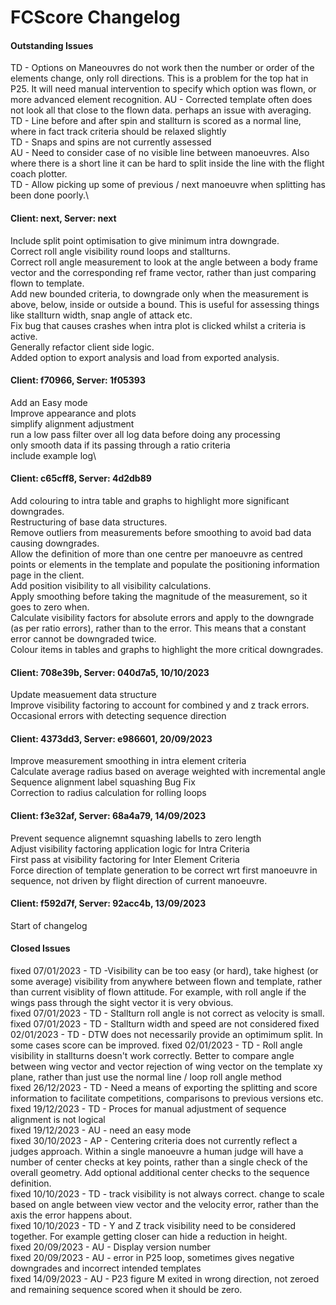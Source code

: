 # FCScore Changelog

#### Outstanding Issues
TD - Options on Maneouvres do not work then the number or order of the elements change, only roll directions. This is a problem for the top hat in P25. It will need manual intervention to specify which option was flown, or more advanced element recognition. 
AU - Corrected template often does not look all that close to the flown data. perhaps an issue with averaging.\
TD - Line before and after spin and stallturn is scored as a normal line, where in fact track criteria should be relaxed slightly\
TD - Snaps and spins are not currently assessed\
AU - Need to consider case of no visible line between manoeuvres. Also where there is a short line it can be hard to split inside the line with the flight coach plotter.\
TD - Allow picking up some of previous / next manoeuvre when splitting has been done poorly.\


#### Client: next, Server: next
Include split point optimisation to give minimum intra downgrade.\
Correct roll angle visibility round loops and stallturns.\
Correct roll angle measurement to look at the angle between a body frame vector and the corresponding ref frame vector, rather than just comparing flown to template.\
Add new bounded criteria, to downgrade only when the measurement is above, below, inside or outside a bound. This is useful for assessing things like stallturn
width, snap angle of attack etc.\
Fix bug that causes crashes when intra plot is clicked whilst a criteria is active.\
Generally refactor client side logic.\
Added option to export analysis and load from exported analysis.

#### Client: f70966, Server: 1f05393
Add an Easy mode\
Improve appearance and plots\
simplify alignment adjustment\
run a low pass filter over all log data before doing any processing\
only smooth data if its passing through a ratio criteria\
include example log\

#### Client: c65cff8, Server: 4d2db89
Add colouring to intra table and graphs to highlight more significant downgrades.\
Restructuring of base data structures.\
Remove outliers from measurements before smoothing to avoid bad data causing downgrades.\
Allow the definition of more than one centre per manoeuvre as centred points or elements in the template and populate the positioning information page in the client.\
Add position visibility to all visibility calculations.\
Apply smoothing before taking the magnitude of the measurement, so it goes to zero when.\
Calculate visibility factors for absolute errors and apply to the downgrade (as per ratio errors), rather than to the error. This means that a constant error cannot be downgraded twice.\
Colour items in tables and graphs to highlight the more critical downgrades.

#### Client: 708e39b, Server: 040d7a5, 10/10/2023
Update measuement data structure\
Improve visibility factoring to account for combined y and z track errors.\
Occasional errors with detecting sequence direction

#### Client: 4373dd3, Server: e986601, 20/09/2023
Improve measurement smoothing in intra element criteria\
Calculate average radius based on average weighted with incremental angle\
Sequence alignment label squashing Bug Fix\
Correction to radius calculation for rolling loops

#### Client: f3e32af, Server: 68a4a79, 14/09/2023
Prevent sequence alignemnt squashing labells to zero length\
Adjust visibility factoring application logic for Intra Criteria\
First pass at visibility factoring for Inter Element Criteria\
Force direction of template generation to be correct wrt first manoeuvre in sequence, not driven by flight direction of current manoeuvre.

#### Client: f592d7f, Server: 92acc4b, 13/09/2023
Start of changelog

#### Closed Issues
fixed 07/01/2023 - TD -Visibility can be too easy (or hard), take highest (or some average) visibility from anywhere between flown and template, rather than current visiblity of flown attitude. For example, with roll angle if the wings pass through the sight vector it is very obvious.\
fixed 07/01/2023 - TD - Stallturn roll angle is not correct as velocity is small.
fixed 07/01/2023 - TD - Stallturn width and speed are not considered
fixed 02/01/2023 - TD - DTW does not necessarily provide an optimimum split. In some cases score can be improved.
fixed 02/01/2023 - TD - Roll angle visibility in stallturns doesn't work correctly. Better to compare angle between wing vector and vector rejection of wing vector on the template xy plane, rather than just use the normal line / loop roll angle method\
fixed 26/12/2023 - TD - Need a means of exporting the splitting and score information to facilitate competitions, comparisons to previous versions etc.\
fixed 19/12/2023 - TD - Proces for manual adjustment of sequence alignment is not logical\
fixed 19/12/2023 - AU - need an easy mode\
fixed 30/10/2023 - AP - Centering criteria does not currently reflect a judges approach. Within a single manoeuvre a human judge will have a number of center checks at key points, rather than a single check of the overall geometry. Add optional additional center checks to the sequence definition.\
fixed 10/10/2023 - TD - track visibility is not always correct. change to scale based on angle between view vector and the velocity error, rather than the axis the error happens about.\
fixed 10/10/2023 - TD - Y and Z track visibility need to be considered together. For example getting closer can hide a reduction in height.\
fixed 20/09/2023 - AU - Display version number\
fixed 20/09/2023 - AU - error in P25 loop, sometimes gives negative downgrades and incorrect intended templates\
fixed 14/09/2023 - AU - P23 figure M exited in wrong direction, not zeroed and remaining sequence scored when it should be zero.
